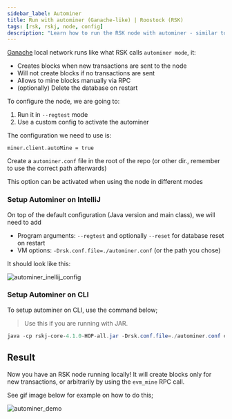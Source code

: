 ```yaml
---
sidebar_label: Autominer
title: Run with autominer (Ganache-like) | Roostock (RSK)
tags: [rsk, rskj, node, config]
description: "Learn how to run the RSK node with autominer - similar to Ganache default config"
---
```


[Ganache](https://trufflesuite.com/docs/ganache/quickstart/) local network runs like what RSK calls `autominer mode`, it:
- Creates blocks when new transactions are sent to the node
- Will not create blocks if no transactions are sent
- Allows to mine blocks manually via RPC
- (optionally) Delete the database on restart

To configure the node, we are going to:
1. Run it in `--regtest` mode
2. Use a custom config to activate the autominer

The configuration we need to use is:

```
miner.client.autoMine = true
```

Create a `autominer.conf` file in the root of the repo (or other dir., remember to use the correct path afterwards)

This option can be activated when using the node in different modes

### Setup Autominer on IntelliJ

On top of the default configuration (Java version and main class), we will need to add

- Program arguments: `--regtest` and optionally `--reset` for database reset on restart
- VM options: `-Drsk.conf.file=./autominer.conf` (or the path you chose)

It should look like this:

![autominer_inellij_config](/img/rsk/autominer_intellij_config.png)

### Setup Autominer on CLI

To setup autominer on CLI, use the command below;

> Use this if you are running with JAR.

```java
java -cp rskj-core-4.1.0-HOP-all.jar -Drsk.conf.file=./autominer.conf co.rsk.Start --regtest --reset
```

## Result

Now you have an RSK node running locally! It will create blocks only for new transactions, or arbitrarily by using the `evm_mine` RPC call.

See gif image below for example on how to do this;

![autominer_demo](/img/rsk/autominer_demo.gif)
